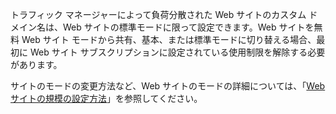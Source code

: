 トラフィック マネージャーによって負荷分散された Web サイトのカスタム ドメイン名は、Web サイトの標準モードに限って設定できます。Web サイトを無料 Web サイト モードから共有、基本、または標準モードに切り替える場合、最初に Web サイト サブスクリプションに設定されている使用制限を解除する必要があります。

サイトのモードの変更方法など、Web サイトのモードの詳細については、「[Web サイトの規模の設定方法](http://www.windowsazure.com/ja-jp/documentation/articles/web-sites-scale/)」を参照してください。

